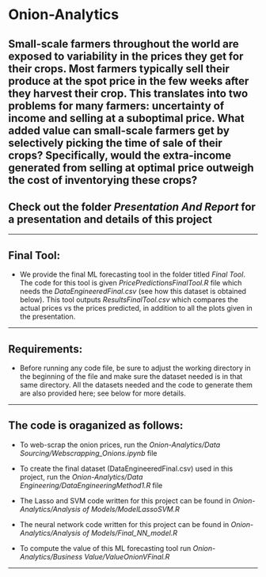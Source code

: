 # Onion-Analytics
Small-scale farmers throughout the world are exposed to variability in the prices they get for their crops. Most farmers typically sell their produce at the spot price in the few weeks after they harvest their crop. This translates into two problems for many farmers: uncertainty of income and selling at a suboptimal price. What added value can small-scale farmers get by selectively picking the time of sale of their crops? Specifically, would the extra-income generated from selling at optimal price outweigh the cost of inventorying these crops?
---

## Check out the folder *Presentation And Report* for a presentation and details of this project
---

## Final Tool:
* We provide the final ML forecasting tool in the folder titled *Final Tool*. The code for this tool is given *PricePredictionsFinalTool.R* file which needs the *DataEngineeredFinal.csv* (see how this dataset is obtained below). This tool outputs *ResultsFinalTool.csv* which compares the actual prices vs the prices predicted, in addition to all the plots given in the presentation.
---

## Requirements:
* Before running any code file, be sure to adjust the working directory in the beginning of the file and make sure the dataset needed is in that same directory. All the datasets needed and the code to generate them are also provided here; see below for more details.
---


## The code is oraganized as follows:
* To web-scrap the onion prices, run the *Onion-Analytics/Data Sourcing/Webscrapping_Onions.ipynb* file

* To create the final dataset (DataEngineeredFinal.csv) used in this project, run the *Onion-Analytics/Data Engineering/DataEngineeringMethod1.R* file

* The Lasso and SVM code written for this project can be found in *Onion-Analytics/Analysis of Models/ModelLassoSVM.R*

* The neural network code written for this project can be found in *Onion-Analytics/Analysis of Models/Final_NN_model.R*

* To compute the value of this ML forecasting tool run *Onion-Analytics/Business Value/ValueOnionVFinal.R*
---
